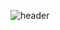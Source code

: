 ![header](https://capsule-render.vercel.app/api?type=rect&color=auto&height=180&section=header&text=TERSHIRE%20Control%20and%20Computer%20Vision&fontSize=42)
